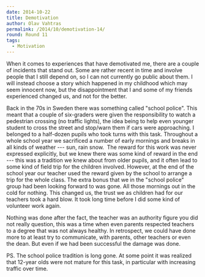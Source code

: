 ```yaml
---
date: 2014-10-22
title: Demotivation
author: Olav Vahtras
permalink: /2014/10/demotivation-14/
round: Round 11
tags:
  - Motivation
---
```

When it comes to experiences that have demotivated me, there are a couple of incidents that stand out. Some are rather recent in time and involve people that I still depend on, so I can not currently go public about them. I will instead choose a story which happened in my childhood which may seem innocent now, but the disappointment that I and some of my friends experienced changed us, and not for the better.

Back in the 70s in Sweden there was something called "school police". This meant that a couple of six-graders were given the responsibility to watch a pedestrian crossing (no traffic lights), the idea being to help even younger student to cross the street and stop/warn them if cars were approaching. I belonged to a half-dozen pupils who took turns with this task. Throughout a whole school year we sacrificed a number of early mornings and breaks in all kinds of weather --- sun, rain snow.  The reward for this work was never expressed explicitly, but we knew there was some kind of reward in the end --- this was a tradition we knew about from older pupils, and it often lead to some kind of field trip for the children involved. However, at the end of the school year our teacher used the reward given by the school to arrange a trip for the whole class. The extra bonus that we in the "school police" group had been looking forward to was gone. All those mornings out in the cold for nothing. This changed us, the trust we as children had for our teachers took a hard blow. It took long time before I did some kind of volunteer work again.

Nothing was done after the fact, the teacher was an authority figure you did not really question, this was a time when even parents respected teachers to a degree that was not always healthy. In retrospect, we could have done more to at least try to communicate, with parents, other teachers or even the dean. But even if we had been successful the damage was done.

PS. The school police tradition is long gone. At some point it was realized that 12-year olds were not mature for this task, in particular with increasing traffic over time.
